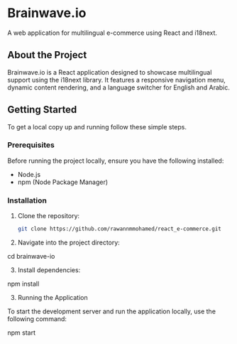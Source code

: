 # Brainwave.io



A web application for multilingual e-commerce using React and i18next.



## About the Project

Brainwave.io is a React application designed to showcase multilingual support using the i18next library. It features a responsive navigation menu, dynamic content rendering, and a language switcher for English and Arabic.

## Getting Started

To get a local copy up and running follow these simple steps.

### Prerequisites

Before running the project locally, ensure you have the following installed:

- Node.js
- npm (Node Package Manager)

### Installation

1. Clone the repository:

   ```bash
   git clone https://github.com/rawannmmohamed/react_e-commerce.git

2. Navigate into the project directory:

  cd brainwave-io

3. Install dependencies:

npm install

3. Running the Application
   
To start the development server and run the application locally, use the following command:

npm start



